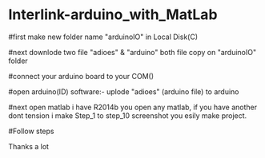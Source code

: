 # Interlink-arduino_with_MatLab

#first make new folder name "arduinoIO" in Local Disk(C)

#next downlode two file "adioes" & "arduino" both file copy on "arduinoIO" folder

#connect your arduino board to your COM()

#open arduino(ID) software:- uplode "adioes" (arduino file) to arduino

#next open matlab i have R2014b you open any matlab, if you have another dont tension i make Step_1 to step_10 screenshot you esily make project.

#Follow steps

Thanks a lot
